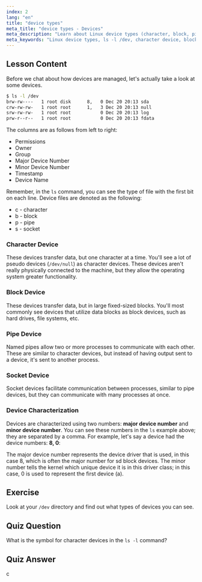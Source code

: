 ```yaml
---
index: 2
lang: "en"
title: "device types"
meta_title: "device types - Devices"
meta_description: "Learn about Linux device types (character, block, pipe, socket) and how to identify them using `ls -l /dev`. Understand major/minor device numbers. Linux tutorial for beginners."
meta_keywords: "Linux device types, ls -l /dev, character device, block device, major minor device number, Linux tutorial, Linux guide, beginner"
---
```


## Lesson Content

Before we chat about how devices are managed, let's actually take a look at some devices.

```bash
$ ls -l /dev
brw-rw----   1 root disk      8,   0 Dec 20 20:13 sda
crw-rw-rw-   1 root root      1,   3 Dec 20 20:13 null
srw-rw-rw-   1 root root           0 Dec 20 20:13 log
prw-r--r--   1 root root           0 Dec 20 20:13 fdata
```

The columns are as follows from left to right:

- Permissions
- Owner
- Group
- Major Device Number
- Minor Device Number
- Timestamp
- Device Name

Remember, in the `ls` command, you can see the type of file with the first bit on each line. Device files are denoted as the following:

- c - character
- b - block
- p - pipe
- s - socket

### Character Device

These devices transfer data, but one character at a time. You'll see a lot of pseudo devices (`/dev/null`) as character devices. These devices aren't really physically connected to the machine, but they allow the operating system greater functionality.

### Block Device

These devices transfer data, but in large fixed-sized blocks. You'll most commonly see devices that utilize data blocks as block devices, such as hard drives, file systems, etc.

### Pipe Device

Named pipes allow two or more processes to communicate with each other. These are similar to character devices, but instead of having output sent to a device, it's sent to another process.

### Socket Device

Socket devices facilitate communication between processes, similar to pipe devices, but they can communicate with many processes at once.

### Device Characterization

Devices are characterized using two numbers: **major device number** and **minor device number**. You can see these numbers in the `ls` example above; they are separated by a comma. For example, let's say a device had the device numbers: **8, 0**:

The major device number represents the device driver that is used, in this case 8, which is often the major number for sd block devices. The minor number tells the kernel which unique device it is in this driver class; in this case, 0 is used to represent the first device (a).

## Exercise

Look at your `/dev` directory and find out what types of devices you can see.

## Quiz Question

What is the symbol for character devices in the `ls -l` command?

## Quiz Answer

c
